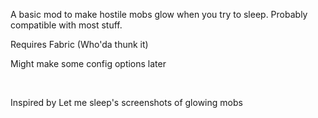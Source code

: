 A basic mod to make hostile mobs glow when you try to sleep. Probably compatible with most stuff.

Requires Fabric (Who'da thunk it)

Might make some config options later

 

Inspired by Let me sleep's screenshots of glowing mobs
